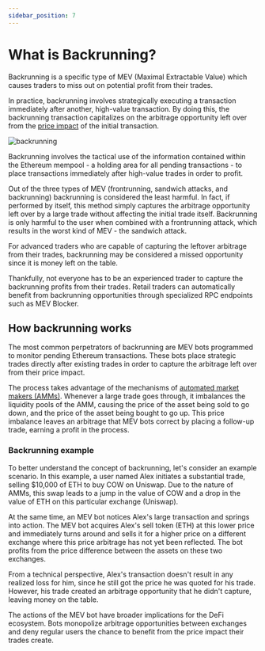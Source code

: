 ```yaml
---
sidebar_position: 7
---
```


# What is Backrunning?

Backrunning is a specific type of MEV (Maximal Extractable Value) which causes traders to miss out on potential profit from their trades.

In practice, backrunning involves strategically executing a transaction immediately after another, high-value transaction. By doing this, the backrunning transaction capitalizes on the arbitrage opportunity left over from the [price impact](https://blog.cow.fi/cow-protocol-glossary-ad7313a2c71#:~:text=price%20impact) of the initial transaction.

![backrunning](/img/mevblocker/backrunning.webp)

Backrunning involves the tactical use of the information contained within the Ethereum mempool - a holding area for all pending transactions - to place transactions immediately after high-value trades in order to profit.

Out of the three types of MEV (frontrunning, sandwich attacks, and backrunning) backrunning is considered the least harmful. In fact, if performed by itself, this method simply captures the arbitrage opportunity left over by a large trade without affecting the initial trade itself. Backrunning is only harmful to the user when combined with a frontrunning attack, which results in the worst kind of MEV - the sandwich attack.

For advanced traders who are capable of capturing the leftover arbitrage from their trades, backrunning may be considered a missed opportunity since it is money left on the table.

Thankfully, not everyone has to be an experienced trader to capture the backrunning profits from their trades. Retail traders can automatically benefit from backrunning opportunities through specialized RPC endpoints such as MEV Blocker.

## How backrunning works

The most common perpetrators of backrunning are MEV bots programmed to monitor pending Ethereum transactions. These bots place strategic trades directly after existing trades in order to capture the arbitrage left over from their price impact.

The process takes advantage of the mechanisms of [automated market makers (AMMs)](https://blog.cow.fi/cow-protocol-glossary-ad7313a2c71#:~:text=price%20impact). Whenever a large trade goes through, it imbalances the liquidity pools of the AMM, causing the price of the asset being sold to go down, and the price of the asset being bought to go up. This price imbalance leaves an arbitrage that MEV bots correct by placing a follow-up trade, earning a profit in the process.

### Backrunning example

To better understand the concept of backrunning, let's consider an example scenario. In this example, a user named Alex initiates a substantial trade, selling \$10,000 of ETH to buy COW on Uniswap. Due to the nature of AMMs, this swap leads to a jump in the value of COW and a drop in the value of ETH on this particular exchange (Uniswap).

At the same time, an MEV bot notices Alex's large transaction and springs into action. The MEV bot acquires Alex's sell token (ETH) at this lower price and immediately turns around and sells it for a higher price on a different exchange where this price arbitrage has not yet been reflected. The bot profits from the price difference between the assets on these two exchanges.

From a technical perspective, Alex's transaction doesn't result in any realized loss for him, since he still got the price he was quoted for his trade. However, his trade created an arbitrage opportunity that he didn't capture, leaving money on the table.

The actions of the MEV bot have broader implications for the DeFi ecosystem. Bots monopolize arbitrage opportunities between exchanges and deny regular users the chance to benefit from the price impact their trades create.